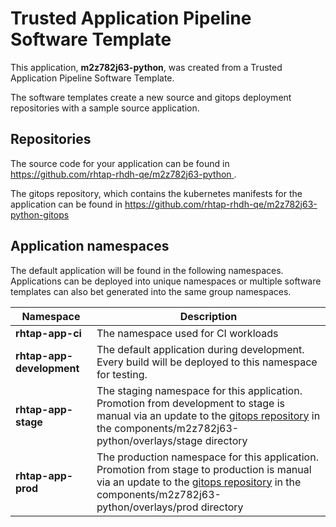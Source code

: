 # Trusted Application Pipeline Software Template

This application, **m2z782j63-python**, was created from a Trusted Application Pipeline Software Template.

The software templates create a new source and gitops deployment repositories with a sample source application. 

## Repositories

The source code for your application can be found in [https://github.com/rhtap-rhdh-qe/m2z782j63-python ](https://github.com/rhtap-rhdh-qe/m2z782j63-python ).
 
The gitops repository, which contains the kubernetes manifests for the application can be found in 
[https://github.com/rhtap-rhdh-qe/m2z782j63-python-gitops ](https://github.com/rhtap-rhdh-qe/m2z782j63-python-gitops ) 

## Application namespaces 

The default application will be found in the following namespaces. Applications can be deployed into unique namespaces or multiple software templates can also bet generated into the same group namespaces.  

|  Namespace   |  Description   |  
| -------- | -------- |
| **rhtap-app-ci** | The namespace used for CI workloads |
| **rhtap-app-development** | The default application during development. Every build will be deployed to this namespace for testing. |
| **rhtap-app-stage** | The staging namespace for this application. Promotion from development to stage is manual via an update to the [gitops repository](https://github.com/rhtap-rhdh-qe/m2z782j63-python-gitops ) in the components/m2z782j63-python/overlays/stage directory |
| **rhtap-app-prod** | The production namespace for this application. Promotion from stage to production is manual via an update to the [gitops repository](https://github.com/rhtap-rhdh-qe/m2z782j63-python-gitops ) in the components/m2z782j63-python/overlays/prod directory |